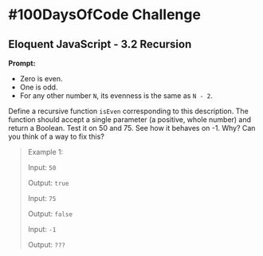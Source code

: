 # #100DaysOfCode Challenge

## Eloquent JavaScript - 3.2 Recursion

**Prompt:**
- Zero is even.
- One is odd.
- For any other number `N`, its evenness is the same as `N - 2`.

Define a recursive function `isEven` corresponding to this description.  The function should accept a single parameter (a positive, whole number) and return a Boolean.  Test it on 50 and 75.  See how it behaves on -1.  Why?  Can you think of a way to fix this?

> Example 1:
> 
> Input: `50`
>  
> Output: `true`
>
> Input: `75`
>  
> Output: `false`
>
> Input: `-1`
>
> Output: `???`
>

